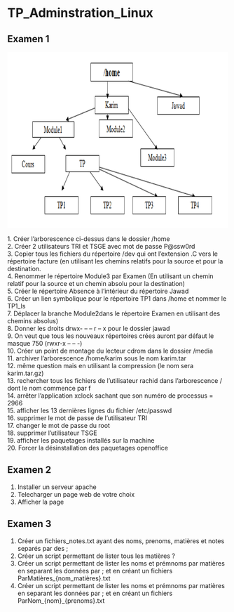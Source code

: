 # TP_Adminstration_Linux
## Examen 1
<p align="center">
  <img width="600" height="400" src="https://github.com/SitrakaResearchAndPOC/TP_Adminstration_Linux/blob/main/Examen_arborescence.png">
</p>
1. Créer l’arborescence ci-dessus dans le dossier /home </br>
2. Créer 2 utilisateurs TRI et TSGE avec mot de passe P@ssw0rd </br>
3. Copier tous les fichiers du répertoire /dev qui ont l’extension .C vers le répertoire facture (en utilisant les chemins relatifs pour la source et pour la destination. </br>
4. Renommer le répertoire Module3 par Examen (En utilisant un chemin relatif pour la source et un chemin absolu pour la destination) </br>
5. Créer le répertoire Absence à l’intérieur du répertoire Jawad </br>
6. Créer un lien symbolique pour le répertoire TP1 dans /home et nommer le TP1_ls </br>
7. Déplacer la branche Module2dans le répertoire Examen en utilisant des chemins absolus) </br>
8. Donner les droits drwx- – – r – x pour le dossier jawad </br>
9. On veut que tous les nouveaux répertoires crées auront par défaut le masque 750 (rwxr-x – – -) </br>
10. Créer un point de montage du lecteur cdrom dans le dossier /media </br>
11. archiver l’arborescence /home/karim sous le nom karim.tar </br>
12. même question mais en utilisant la compression (le nom sera karim.tar.gz) </br>
13. rechercher tous les fichiers de l’utilisateur rachid dans l’arborescence / dont le nom commence par f </br>
14. arrêter l’application xclock sachant que son numéro de processus = 2966 </br>
15. afficher les 13 dernières lignes du fichier /etc/passwd </br>
16. supprimer le mot de passe de l’utilisateur TRI </br>
17. changer le mot de passe du root </br>
18. supprimer l’utilisateur TSGE </br>
19. afficher les paquetages installés sur la machine </br>
20. Forcer la désinstallation des paquetages openoffice </br>

## Examen 2
1) Installer un serveur apache
2) Telecharger un page web de votre choix
3) Afficher la page

## Examen 3
1) Créer un fichiers_notes.txt ayant des noms, prenoms, matières et notes separés par des ;
2) Créer un script permettant de lister tous les matières ?
3) Créer un script permettant de lister les noms et prémnoms par matières en separant les données par ; et en créant un fichiers ParMatières_{nom_matières}.txt
4) Créer un script permettant de lister les noms et prémnoms par matières en separant les données par ; et en créant un fichiers ParNom_{nom}_{prenoms}.txt
